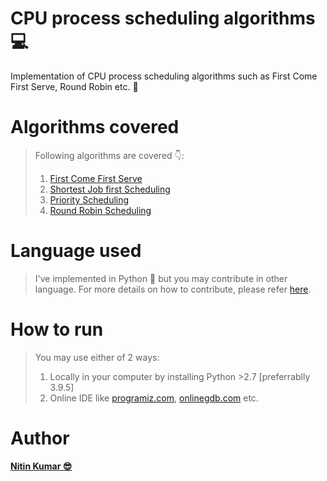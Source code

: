 # CPU process scheduling algorithms 💻
Implementation of CPU process scheduling algorithms such as First Come First Serve, Round Robin etc. 🔁

# Algorithms covered

> Following algorithms are covered 👇:
> 1. [First Come First Serve](https://github.com/nitinkumar30/cpu-process-scheduling-algorithms/blob/main/first_come_first_serve.py)
> 2. [Shortest Job first Scheduling]()
> 3. [Priority Scheduling]()
> 4. [Round Robin Scheduling]()

# Language used

> I've implemented in Python 🐍 but you may contribute in other language. For more details on how to contribute, please refer [here](https://github.com/avinash201199/Hacktoberfest-Guide/tree/main/How%20to%20begin%20with%20hacktober%20fest%202021).

# How to run

> You may use either of 2 ways:
> 1. Locally in your computer by installing Python >2.7 [preferrablly 3.9.5]
> 2. Online IDE like [programiz.com](https://www.programiz.com/python-programming/online-compiler/), [onlinegdb.com](https://www.onlinegdb.com/online_python_compiler) etc.

# Author

**[Nitin Kumar 😎](https://www.linkedin.com/in/nitin30kumar/)** 
